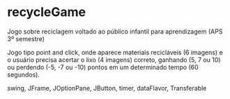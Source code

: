 # recycleGame
Jogo sobre reciclagem voltado ao público infantil para aprendizagem (APS 3º semestre)

Jogo tipo point and click,
onde aparece materiais recicláveis (6 imagens) e o usuário precisa acertar o lixo (4 imagens) correto, 
ganhando (5, 7 ou 10) ou perdendo (-5, -7 ou -10) pontos em um determinado tempo (60 segundos).

swing, JFrame, JOptionPane, JButton, timer, dataFlavor, Transferable
